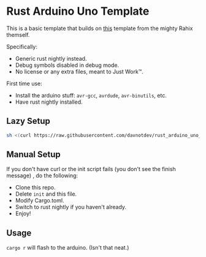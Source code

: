 # Rust Arduino Uno Template

This is a basic template that builds on [this](https://github.com/Rahix/avr-hal-template.git)
template from the mighty Rahix themself.

Specifically:

- Generic rust nightly instead.
- Debug symbols disabled in debug mode.
- No license or any extra files, meant to Just Work™.

First time use:

- Install the arduino stuff: `avr-gcc`, `avrdude`, `avr-binutils`, etc.
- Have rust nightly installed.

## Lazy Setup

```sh
sh <(curl https://raw.githubusercontent.com/davnotdev/rust_arduino_uno_template/main/init)
```

## Manual Setup

If you don't have curl or the init script fails (you don't see the finish message)
, do the following:

- Clone this repo.
- Delete `init` and this file.
- Modify Cargo.toml.
- Switch to rust nightly if you haven't already.
- Enjoy!

## Usage

`cargo r` will flash to the arduino. (Isn't that neat.)
